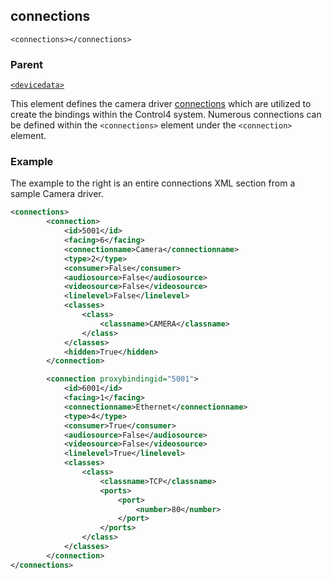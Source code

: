 
## connections

`<connections></connections>`

### Parent

[`<devicedata>`][1]


This element defines the camera driver [connections][2] which are utilized to create the bindings within the Control4 system. Numerous connections can be defined within the `<connections>` element under the `<connection>` element.


### Example

The example to the right is an entire connections XML section from a sample Camera driver.

```xml
<connections>
		<connection>
			<id>5001</id>
			<facing>6</facing>
			<connectionname>Camera</connectionname>
			<type>2</type>
			<consumer>False</consumer>
			<audiosource>False</audiosource>
			<videosource>False</videosource>
			<linelevel>False</linelevel>
			<classes>
				<class>
					<classname>CAMERA</classname>
				</class>
			</classes>
			<hidden>True</hidden>
		</connection>

		<connection proxybindingid="5001">
			<id>6001</id>
			<facing>1</facing>
			<connectionname>Ethernet</connectionname>
			<type>4</type>
			<consumer>True</consumer>
			<audiosource>False</audiosource>
			<videosource>False</videosource>
			<linelevel>True</linelevel>
			<classes>
				<class>
					<classname>TCP</classname>
					<ports>
						<port>
							<number>80</number>
						</port>
					</ports>
				</class>
			</classes>
		</connection>
</connections>
```

[1]:	https://snap-one.github.io/docs-driverworks-xml/#devicedata
[2]:	https://snap-one.github.io/docs-driverworks-fundamentals/#connections